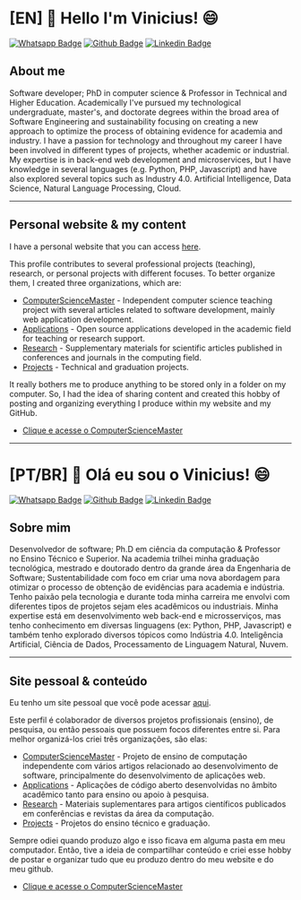 # [EN] 👋 Hello I'm Vinicius! 😄 

[![Whatsapp Badge](https://img.shields.io/badge/WhatsApp-25D366?style=for-the-badge&logo=whatsapp&logoColor=white&link=https://wa.me/5516992431468)](https://wa.me/5516992431468)
[![Github Badge](https://img.shields.io/badge/GitHub-100000?style=for-the-badge&logo=github&logoColor=white&link=https://github.com/vinnydsstos)](https://github.com/vinnydsstos)
[![Linkedin Badge](https://img.shields.io/badge/LinkedIn-0077B5?style=for-the-badge&logo=linkedin&logoColor=white&link=https://www.linkedin.com/in/vinicius-dos-santos/)](https://www.linkedin.com/in/vinicius-dos-santos/)

## About me

Software developer; PhD in computer science & Professor in Technical and Higher Education. Academically I've pursued my technological undergraduate, master's, and doctorate degrees within the broad area of ​​Software Engineering and sustainability focusing on creating a new approach to optimize the process of obtaining evidence for academia and industry. I have a passion for technology and throughout my career I have been involved in different types of projects, whether academic or industrial. My expertise is in back-end web development and microservices, but I have knowledge in several languages ​​(e.g. Python, PHP, Javascript) and have also explored several topics such as Industry 4.0. Artificial Intelligence, Data Science, Natural Language Processing, Cloud.

---

## Personal website & my content

I have a personal website that you can access [here](https://vinnydsstos.github.io/academic-bio/).

This profile contributes to several professional projects (teaching), research, or personal projects with different focuses. To better organize them, I created three organizations, which are:

- [ComputerScienceMaster](https://github.com/ComputerScienceMaster) - Independent computer science teaching project with several articles related to software development, mainly web application development.
- [Applications](https://github.com/csm-applications) - Open source applications developed in the academic field for teaching or research support.
- [Research](https://github.com/CSM-Research) - Supplementary materials for scientific articles published in conferences and journals in the computing field.
- [Projects](https://github.com/SENAISP-Unid601-Projetos/) - Technical and graduation projects.

It really bothers me to produce anything to be stored only in a folder on my computer. So, I had the idea of ​​sharing content and created this hobby of posting and organizing everything I produce within my website and my GitHub.

- [Clique e acesse o ComputerScienceMaster](https://www.computersciencemaster.com.br)



---



# [PT/BR] 👋 Olá eu sou o Vinicius! 😄 

[![Whatsapp Badge](https://img.shields.io/badge/WhatsApp-25D366?style=for-the-badge&logo=whatsapp&logoColor=white&link=https://wa.me/5516992431468)](https://wa.me/5516992431468)
[![Github Badge](https://img.shields.io/badge/GitHub-100000?style=for-the-badge&logo=github&logoColor=white&link=https://github.com/vinnydsstos)](https://github.com/vinnydsstos)
[![Linkedin Badge](https://img.shields.io/badge/LinkedIn-0077B5?style=for-the-badge&logo=linkedin&logoColor=white&link=https://www.linkedin.com/in/vinicius-dos-santos/)](https://www.linkedin.com/in/vinicius-dos-santos/)

## Sobre mim

Desenvolvedor de software; Ph.D em ciência da computação & Professor no Ensino Técnico e Superior. Na academia trilhei minha graduação tecnológica, mestrado e doutorado dentro da grande área da Engenharia de Software; Sustentabilidade com foco em criar uma nova abordagem para otimizar o processo de obtenção de evidências para academia e indústria. Tenho paixão pela tecnologia e durante toda minha carreira me envolvi com diferentes tipos de projetos sejam eles acadêmicos ou industriais. Minha expertise está em desenvolvimento web back-end e microsserviços, mas tenho conhecimento em diversas linguagens (ex: Python, PHP, Javascript) e também tenho explorado diversos tópicos como Indústria 4.0. Inteligência Artificial, Ciência de Dados, Processamento de Linguagem Natural, Nuvem.

---

## Site pessoal & conteúdo

Eu tenho um site pessoal que você pode acessar [aqui](https://vinnydsstos.github.io/academic-bio/).

Este perfil é colaborador de diversos projetos profissionais (ensino), de pesquisa, ou então pessoais que possuem focos diferentes entre si. Para melhor organizá-los criei três organizações, são elas:

- [ComputerScienceMaster](https://github.com/ComputerScienceMaster) - Projeto de ensino de computação independente com vários artigos relacionado ao desenvolvimento de software, principalmente do desenvolvimento de aplicações web.
- [Applications](https://github.com/csm-applications) - Aplicações de código aberto desenvolvidas no âmbito acadêmico tanto para ensino ou apoio à pesquisa.
- [Research](https://github.com/CSM-Research) - Materiais suplementares para artigos científicos publicados em conferências e revistas da área da computação.
- [Projects](https://github.com/SENAISP-Unid601-Projetos/) - Projetos do ensino técnico e graduação.

Sempre odiei quando produzo algo e isso ficava em alguma pasta em meu computador. Então, tive a ideia de compartilhar conteúdo e criei esse hobby de postar e organizar tudo que eu produzo dentro do meu website e do meu github. 

- [Clique e acesse o ComputerScienceMaster](https://www.computersciencemaster.com.br)


